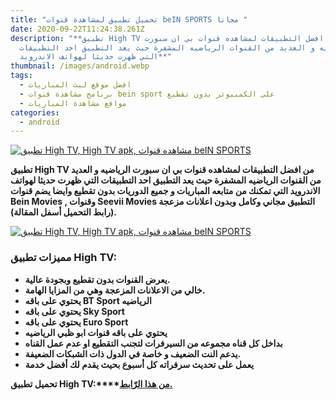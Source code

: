 ```yaml
---
title: "تحميل تطبيق لمشاهدة قنوات beIN SPORTS مجانا "
date: 2020-09-22T11:24:38.261Z
description: "**تطبيق High TV من افضل التطبيقات لمشاهده قنوات بي ان سبورت
  الرياضيه و العديد من القنوات الرياضيه المشفرة حيث يعد التطبيق احد التطبيقات
  التي ظهرت حديثا لهواتف الاندرويد**"
thumbnail: /images/android.webp
tags:
  - افضل موقع لبث المباريات
  - برنامج مشاهدة قنوات bein sport على الكمبيوتر بدون تقطيع
  - مواقع مشاهدة المباريات
categories:
  - android
---
```

<!--StartFragment-->

[![تطبيق High TV, High TV apk, مشاهده قنوات beIN SPORTS](https://1.bp.blogspot.com/-P5BYUJd0msY/X1amiAwciYI/AAAAAAAAcd4/9X08lBH7yHkMowtiSqfyZjOUFI7KDmfBACLcBGAsYHQ/s400/0.jpg "تطبيق High TV لمشاهده قنوات beIN SPORTS والعديد من القنوات الرياضيه المشفرة")](https://1.bp.blogspot.com/-P5BYUJd0msY/X1amiAwciYI/AAAAAAAAcd4/9X08lBH7yHkMowtiSqfyZjOUFI7KDmfBACLcBGAsYHQ/s1600/0.jpg)

**تطبيق High TV من افضل التطبيقات لمشاهده قنوات بي ان سبورت الرياضيه و العديد من القنوات الرياضيه المشفرة حيث يعد التطبيق احد التطبيقات التي ظهرت حديثا لهواتف الاندرويد التي تمكنك من متابعه المباريات و جميع الدوريات بدون تقطيع وايضا يضم قنوات Bein Movies , وقنوات Seevii Movies التطبيق مجاني وكامل وبدون اعلانات مزعجة (رابط التحميل أسفل المقالة).**

[![تطبيق High TV, High TV apk, مشاهده قنوات beIN SPORTS](https://1.bp.blogspot.com/-QgAwHObaOlo/X1anIbH-PgI/AAAAAAAAceA/qNKA5wDx9IM3Gn-ZaxBaw2DVx4xpNagBwCLcBGAsYHQ/s400/1.jpg "تطبيق High TV لمشاهده قنوات beIN SPORTS والعديد من القنوات الرياضيه المشفرة")](https://1.bp.blogspot.com/-QgAwHObaOlo/X1anIbH-PgI/AAAAAAAAceA/qNKA5wDx9IM3Gn-ZaxBaw2DVx4xpNagBwCLcBGAsYHQ/s1600/1.jpg)

### **مميزات تطبيق High TV:**

* **يعرض القنوات بدون تقطيع وبجودة عالية.**
* **خالي من الاعلانات المزعجة وهي من المزايا الهامة.**
* **يحتوي على باقه BT Sport الرياضيه**
* **يحتوي على باقه Sky Sport**
* **يحتوي على باقه Euro Sport**
* **يحتوي على باقه قنوات ابو ظبي الرياضيه**
* **بداخل كل قناه مجموعه من السيرفرات لتجنب التقطيع او عدم عمل القناه**
* **يدعم النت الضعيف و خاصة في الدول ذات الشبكات الضعيفة.**
* **يعمل على تحديث سرفراته كل أسبوع بحيث يقدم لك أفضل خدمة**



**تحميل تطبيق High TV:****[من هذا الرّابط.](https://www.mediafire.com/file/0cuwsz2a5qfx8d4/highTv_v1.1.apk/file)**

<!--EndFragment-->